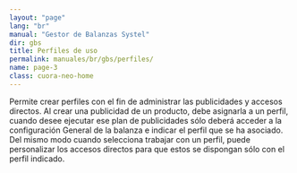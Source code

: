```yaml
---
layout: "page"
lang: "br"
manual: "Gestor de Balanzas Systel"
dir: gbs
title: Perfiles de uso 
permalink: manuales/br/gbs/perfiles/
name: page-3
class: cuora-neo-home
---
```


Permite crear perfiles con el fin de administrar las publicidades y accesos directos. Al crear una publicidad de un producto, debe asignarla a un perfil, cuando desee ejecutar ese plan de publicidades sólo deberá acceder a la configuración General de la balanza e indicar el perfil que se ha asociado. Del mismo modo cuando selecciona trabajar con un perfil, puede personalizar los accesos directos para que estos se dispongan sólo con el perfil indicado.